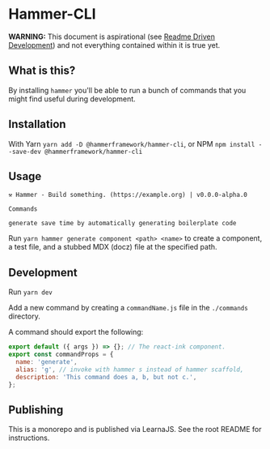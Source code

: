 # Hammer-CLI

**WARNING:** This document is aspirational (see [Readme Driven
Development](https://tom.preston-werner.com/2010/08/23/readme-driven-development.html))
and not everything contained within it is true yet.

## What is this?

By installing `hammer` you'll be able to run a bunch of commands that you might
find useful during development.

## Installation

With Yarn `yarn add -D @hammerframework/hammer-cli`, or NPM
`npm install --save-dev @hammerframework/hammer-cli`

## Usage

```terminal
⚒ Hammer - Build something. (https://example.org) | v0.0.0-alpha.0

Commands

generate save time by automatically generating boilerplate code
```

Run `yarn hammer generate component <path> <name>` to create a component, a test
file, and a stubbed MDX (docz) file at the specified path.

## Development

Run `yarn dev`

Add a new command by creating a `commandName.js` file in the `./commands`
directory.

A command should export the following:

```js
export default ({ args }) => {}; // The react-ink component.
export const commandProps = {
  name: 'generate',
  alias: 'g', // invoke with hammer s instead of hammer scaffold,
  description: 'This command does a, b, but not c.',
};
```

## Publishing

This is a monorepo and is published via LearnaJS. See the root README for instructions.
